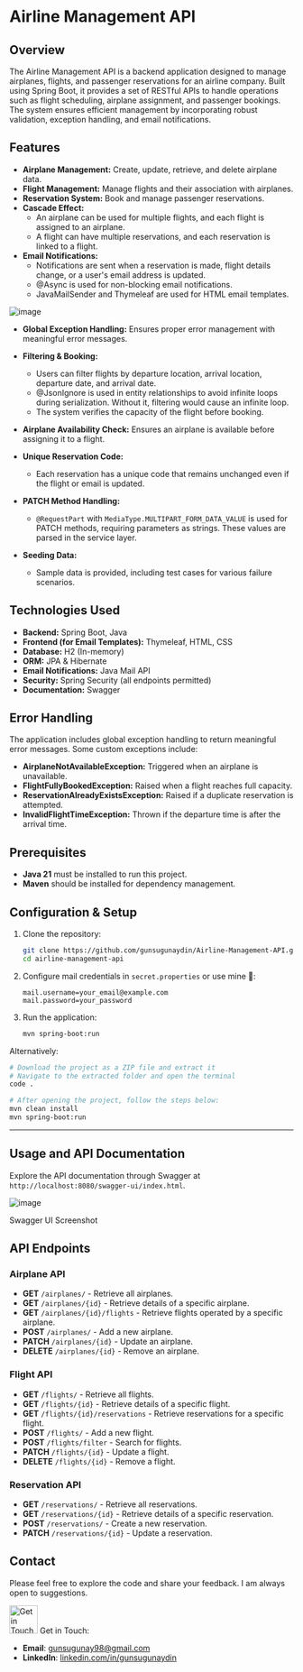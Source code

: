 # Airline Management API

## Overview

The Airline Management API is a backend application designed to manage airplanes, flights, and passenger reservations for an airline company. Built using Spring Boot, it provides a set of RESTful APIs to handle operations such as flight scheduling, airplane assignment, and passenger bookings. The system ensures efficient management by incorporating robust validation, exception handling, and email notifications.

## Features

- **Airplane Management:** Create, update, retrieve, and delete airplane data.
- **Flight Management:** Manage flights and their association with airplanes.
- **Reservation System:** Book and manage passenger reservations.
- **Cascade Effect:**
  - An airplane can be used for multiple flights, and each flight is assigned to an airplane.
  - A flight can have multiple reservations, and each reservation is linked to a flight.
- **Email Notifications:**
  - Notifications are sent when a reservation is made, flight details change, or a user's email address is updated.  
  - @Async is used for non-blocking email notifications.
  - JavaMailSender and Thymeleaf are used for HTML email templates.

![image](https://github.com/user-attachments/assets/b3a49760-98f1-4c85-8f66-5680b04965f1)

      

- **Global Exception Handling:** Ensures proper error management with meaningful error messages.    

- **Filtering & Booking:**
  - Users can filter flights by departure location, arrival location, departure date, and arrival date.  
  - @JsonIgnore is used in entity relationships to avoid infinite loops during serialization. Without it, filtering would cause an infinite loop.
  - The system verifies the capacity of the flight before booking.
- **Airplane Availability Check:** Ensures an airplane is available before assigning it to a flight.
- **Unique Reservation Code:**
  - Each reservation has a unique code that remains unchanged even if the flight or email is updated.
- **PATCH Method Handling:**
  - `@RequestPart` with `MediaType.MULTIPART_FORM_DATA_VALUE` is used for PATCH methods, requiring parameters as strings. These values are parsed in the service layer.
- **Seeding Data:**
  - Sample data is provided, including test cases for various failure scenarios.

## Technologies Used

- **Backend:** Spring Boot, Java
- **Frontend (for Email Templates):** Thymeleaf, HTML, CSS
- **Database:** H2 (In-memory)
- **ORM:** JPA & Hibernate
- **Email Notifications:** Java Mail API
- **Security:** Spring Security (all endpoints permitted)
- **Documentation:** Swagger

## Error Handling

The application includes global exception handling to return meaningful error messages. Some custom exceptions include:

- **AirplaneNotAvailableException:** Triggered when an airplane is unavailable.
- **FlightFullyBookedException:** Raised when a flight reaches full capacity.
- **ReservationAlreadyExistsException:** Raised if a duplicate reservation is attempted.
- **InvalidFlightTimeException:** Thrown if the departure time is after the arrival time.

## Prerequisites

- **Java 21** must be installed to run this project.
- **Maven** should be installed for dependency management.

## Configuration & Setup

1. Clone the repository:
   ```sh
   git clone https://github.com/gunsugunaydin/Airline-Management-API.git
   cd airline-management-api
   ```
2. Configure mail credentials in `secret.properties` or use mine 🫠:
   ```properties
   mail.username=your_email@example.com
   mail.password=your_password
   ```
3. Run the application:
   ```sh
   mvn spring-boot:run
   ```
   
 Alternatively:
  ```bash
  # Download the project as a ZIP file and extract it
  # Navigate to the extracted folder and open the terminal
  code .
  
  # After opening the project, follow the steps below:
  mvn clean install
  mvn spring-boot:run
  ```
---

## Usage and API Documentation

Explore the API documentation through Swagger at `http://localhost:8080/swagger-ui/index.html`.

![image](https://github.com/user-attachments/assets/45e0ab92-8d5a-4042-9fb6-1909742f7e45)

Swagger UI Screenshot

## API Endpoints

### Airplane API

- **GET** `/airplanes/` - Retrieve all airplanes.
- **GET** `/airplanes/{id}` - Retrieve details of a specific airplane.
- **GET** `/airplanes/{id}/flights` - Retrieve flights operated by a specific airplane.
- **POST** `/airplanes/` - Add a new airplane.
- **PATCH** `/airplanes/{id}` - Update an airplane.
- **DELETE** `/airplanes/{id}` - Remove an airplane.

### Flight API

- **GET** `/flights/` - Retrieve all flights.
- **GET** `/flights/{id}` - Retrieve details of a specific flight.
- **GET** `/flights/{id}/reservations` - Retrieve reservations for a specific flight.
- **POST** `/flights/` - Add a new flight.
- **POST** `/flights/filter` - Search for flights.
- **PATCH** `/flights/{id}` - Update a flight.
- **DELETE** `/flights/{id}` - Remove a flight.

### Reservation API

- **GET** `/reservations/` - Retrieve all reservations.
- **GET** `/reservations/{id}` - Retrieve details of a specific reservation.
- **POST** `/reservations/` - Create a new reservation.
- **PATCH** `/reservations/{id}` - Update a reservation.

## Contact
Please feel free to explore the code and share your feedback. I am always open to suggestions.

<img src="https://media.tenor.com/v63_brUy45wAAAAi/peach-goma-love-peach-cat.gif" alt="Get in Touch Gif" width="50" height="50"> Get in Touch:

- **Email**: [gunsugunay98@gmail.com](mailto:gunsugunay98@gmail.com)
- **LinkedIn**: [linkedin.com/in/gunsugunaydin](https://www.linkedin.com/in/gunsugunaydin/)

